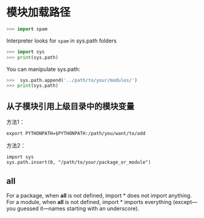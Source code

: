 # 模块加载路径

```python
>>> import spam
```

Interpreter looks for `spam` in sys.path folders

```python
>>> import sys
>>> print(sys.path)
```

You can manipulate sys.path:

```python
>>>  sys.path.append('../path/to/your/modules/')
>>> print(sys.path)
```

## 从子模块引用上级目录中的模块变量

方法1：

```
export PYTHONPATH=$PYTHONPATH:/path/you/want/to/add
```

方法2：

```
import sys
sys.path.insert(0, "/path/to/your/package_or_module")
```

## __all__

For a package, when __all__ is not defined, import * does not import anything.
For a module, when __all__ is not defined, import * imports everything (except—you guessed it—names starting with an underscore).